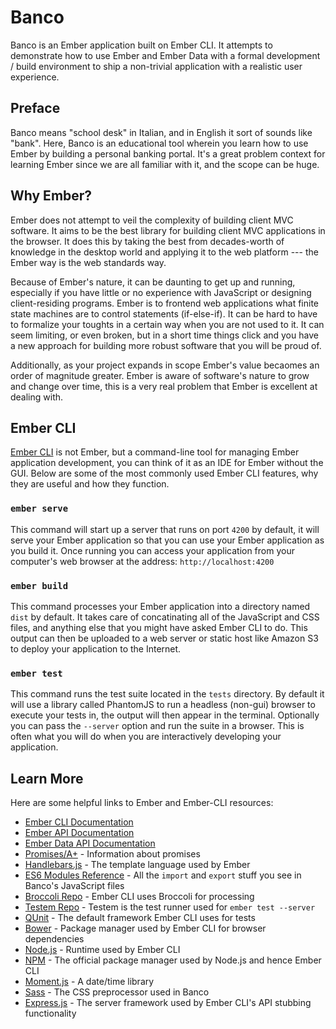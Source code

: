 # Banco

Banco is an Ember application built on Ember CLI. It attempts to demonstrate
how to use Ember and Ember Data with a formal development / build environment
to ship a non-trivial application with a realistic user experience.

## Preface

Banco means "school desk" in Italian, and in English it sort of sounds like
"bank". Here, Banco is an educational tool wherein you learn how to use Ember
by building a personal banking portal. It's a great problem context for
learning Ember since we are all familiar with it, and the scope can be huge.

## Why Ember?

Ember does not attempt to veil the complexity of building client MVC software.
It aims to be the best library for building client MVC applications in the
browser. It does this by taking the best from decades-worth of knowledge in the
desktop world and applying it to the web platform --- the Ember way is the
web standards way.

Because of Ember's nature, it can be daunting to get up and running, especially
if you have little or no experience with JavaScript or designing client-residing
programs. Ember is to frontend web applications what finite state machines are
to control statements (if-else-if). It can be hard to have to formalize your
toughts in a certain way when you are not used to it. It can seem limiting, or
even broken, but in a short time things click and you have a new approach for
building more robust software that you will be proud of.

Additionally, as your project expands in scope Ember's value becaomes an order
of magnitude greater. Ember is aware of software's nature to grow and change
over time, this is a very real problem that Ember is excellent at dealing with.

## Ember CLI

[Ember CLI](http://www.ember-cli.com) is not Ember, but a command-line tool for
managing Ember application development, you can think of it as an IDE for Ember
without the GUI. Below are some of the most commonly used Ember CLI features,
why they are useful and how they function.

### `ember serve`

This command will start up a server that runs on port `4200` by default, it will
serve your Ember application so that you can use your Ember application as you
build it. Once running you can access your application from your computer's
web browser at the address: `http://localhost:4200`

### `ember build`

This command processes your Ember application into a directory named `dist` by
default. It takes care of concatinating all of the JavaScript and CSS files, and
anything else that you might have asked Ember CLI to do. This output can then
be uploaded to a web server or static host like Amazon S3 to deploy your
application to the Internet.

### `ember test`

This command runs the test suite located in the `tests` directory. By default
it will use a library called PhantomJS to run a headless (non-gui) browser to
execute your tests in, the output will then appear in the terminal. Optionally
you can pass the `--server` option and run the suite in a browser. This is often
what you will do when you are interactively developing your application.

## Learn More

Here are some helpful links to Ember and Ember-CLI resources:

* [Ember CLI Documentation](http://ember-cli.com)
* [Ember API Documentation](http://emberjs.com/api/)
* [Ember Data API Documentation](http://emberjs.com/api/data/)
* [Promises/A+](http://promisesaplus.com/) - Information about promises
* [Handlebars.js](http://handlebarsjs.com/) - The template language used by Ember
* [ES6 Modules Reference](http://jsmodules.io/) - All the `import` and `export` stuff you see in Banco's JavaScript files
* [Broccoli Repo](https://github.com/broccolijs/broccoli) - Ember CLI uses Broccoli for processing
* [Testem Repo](https://github.com/airportyh/testem) - Testem is the test runner used for `ember test --server`
* [QUnit](http://qunitjs.com/) - The default framework Ember CLI uses for tests
* [Bower](http://bower.io/) - Package manager used by Ember CLI for browser dependencies
* [Node.js](http://nodejs.org/) - Runtime used by Ember CLI
* [NPM](https://www.npmjs.org/) - The official package manager used by Node.js and hence Ember CLI
* [Moment.js](http://momentjs.com/) - A date/time library
* [Sass](http://sass-lang.com/) - The CSS preprocessor used in Banco
* [Express.js](http://expressjs.com/) - The server framework used by Ember CLI's API stubbing functionality
